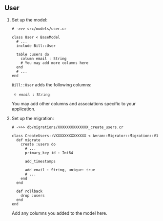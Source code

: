 ## User

1. Set up the model:

   ```crystal
   # ->>> src/models/user.cr

   class User < BaseModel
     # ...
     include Bill::User

     table :users do
       column email : String
       # You may add more columns here
     end
     # ...
   end
   ```

   `Bill::User` adds the following columns:

   - `email : String`

   You may add other columns and associations specific to your application.

1. Set up the migration:

   ```crystal
   # ->>> db/migrations/XXXXXXXXXXXXXX_create_users.cr

   class CreateUsers::VXXXXXXXXXXXXXX < Avram::Migrator::Migration::V1
     def migrate
       create :users do
         # ...
         primary_key id : Int64

         add_timestamps

         add email : String, unique: true
         # ...
       end
     end

     def rollback
       drop :users
     end
   end
   ```

   Add any columns you added to the model here.
